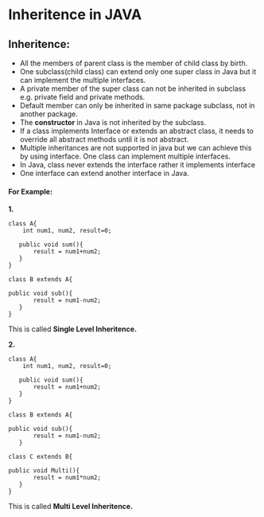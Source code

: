 # Inheritence in JAVA

## Inheritence:

- All the members of parent class is the member of child class by birth.
- One subclass(child class) can extend only one super class in Java but it can implement the multiple interfaces.
- A private member of the super class can not be inherited in subclass e.g. private field and private methods.
- Default member can only be inherited in same package subclass, not in another package.
- The **constructor** in Java is not inherited by the subclass.
- If a class implements Interface or extends an abstract class, it needs to override all abstract methods until it is not abstract.
- Multiple inheritances are not supported in java but we can achieve this by using interface. One class can implement multiple interfaces.
- In Java, class never extends the interface rather it implements interface
- One interface can extend another interface in Java.

#### For Example:
**1.**
```
class A{
    int num1, num2, result=0;
    
   public void sum(){
       result = num1+num2;
   }
}

class B extends A{

public void sub(){
       result = num1-num2;
   }
}
```
This is called **Single Level Inheritence.**

**2.**

```
class A{
    int num1, num2, result=0;
    
   public void sum(){
       result = num1+num2;
   }
}

class B extends A{

public void sub(){
       result = num1-num2;
   }
   
class C extends B{

public void Multi(){
       result = num1*num2;
   }
}
```
This is called **Multi Level Inheritence.**


